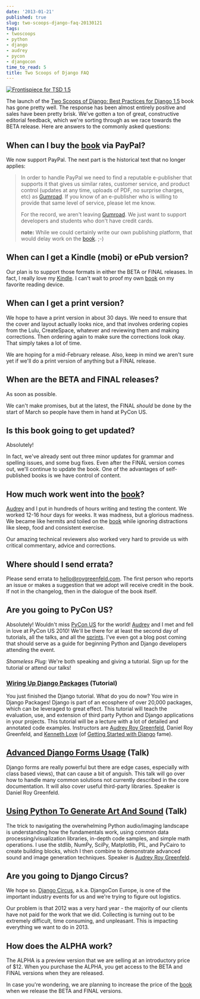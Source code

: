 ```yaml
---
date: '2013-01-21'
published: true
slug: two-scoops-django-faq-20130121
tags:
- twoscoops
- python
- django
- audrey
- pycon
- djangocon
time_to_read: 5
title: Two Scoops of Django FAQ
---
```


[![Frontispiece for TSD 1.5](images/tsd15-frontispiece.png)](https://roygreenfeld.com/products/two-scoops-of-django-1-5/)

The launch of the [Two Scoops of Django: Best Practices for Django
1.5](https://roygreenfeld.com/products/two-scoops-of-django-1-5) book has gone pretty well. The response
has been almost entirely positive and sales have been pretty brisk.
We've gotten a ton of great, constructive editorial feedback, which
we're sorting through as we race towards the BETA release. Here are
answers to the commonly asked questions:

## When can I buy the [book](https://roygreenfeld.com/products/two-scoops-of-django-1-5) via PayPal?

We now support PayPal.  The next part is the historical text that no longer applies:

>In order to handle PayPal we need to find a reputable e-publisher that supports it that gives us similar rates, customer service, and product control (updates at any time, uploads of PDF, no surprise charges, etc) as [Gumroad](http://gumroad.com). If you know of an e-publisher who is willing to provide that same level of service, please let me know.
>
> For the record, we aren't leaving [Gumroad](http://gumroad.com). We just want to support developers and students who don't have credit cards.
>
> **note:** While we could certainly write our own publishing platform, that would delay work on the [book](https://roygreenfeld.com/products/two-scoops-of-django-1-5). ;-)

## When can I get a Kindle (mobi) or ePub version?

Our plan is to support those formats in either the BETA or FINAL
releases. In fact, I really love my
[Kindle](http://www.amazon.com/gp/product/B007HCCNJU/?ie=UTF8&tag=ihpydanny-20).
I can't wait to proof my own [book](https://roygreenfeld.com/products/two-scoops-of-django-1-5) on my
favorite reading device.

## When can I get a print version?

We hope to have a print version in about 30 days. We need to ensure that
the cover and layout actually looks nice, and that involves ordering
copies from the Lulu, CreateSpace, whatever and reviewing them and
making corrections. Then ordering again to make sure the corrections
look okay. That simply takes a lot of time.

We are hoping for a mid-February release. Also, keep in mind we aren't
sure yet if we'll do a print version of anything but a FINAL release.

## When are the BETA and FINAL releases?

As soon as possible.

We can't make promises, but at the latest, the FINAL *should* be done
by the start of March so people have them in hand at PyCon US.

## Is this book going to get updated?

Absolutely!

In fact, we've already sent out three minor updates for grammar and
spelling issues, and some bug fixes. Even after the FINAL version comes
out, we'll continue to update the book. One of the advantages of
self-published books is we have control of content.

## How much work went into the [book](https://roygreenfeld.com/products/two-scoops-of-django-1-5)?

[Audrey](https://audrey.roygreenfeld.com) and I put in hundreds of hours writing
and testing the content. We worked 12-16 hour days for weeks. It was
madness, but a glorious madness. We became like hermits and toiled on
the [book](https://roygreenfeld.com/products/two-scoops-of-django-1-5) while ignoring distractions like
sleep, food and consistent exercise.

Our amazing technical reviewers also worked very hard to provide us with
critical commentary, advice and corrections.

## Where should I send errata?

Please send errata to <hello@roygreenfeld.com>. The first person who
reports an issue or makes a suggestion that we adopt will receive credit
in the book. If not in the changelog, then in the dialogue of the book
itself.

## Are you going to PyCon US?

Absolutely! Wouldn't miss [PyCon US](https://us.pycon.org/2013/) for
the world! [Audrey](https://audrey.roygreenfeld.com/) and I met and fell in love at
PyCon US 2010! We'll be there for at least the second day of tutorials,
all the talks, and all the
[sprints](https://us.pycon.org/2013/community/sprints/). I've even got
a blog post coming that should serve as a guide for beginning Python and
Django developers attending the event.

*Shameless Plug:* We're both speaking and giving a tutorial. Sign up
for the tutorial or attend our talks!

### [Wiring Up Django Packages](https://us.pycon.org/2013/schedule/presentation/11/) (Tutorial)

You just finished the Django tutorial. What do you do now? You wire in
Django Packages! Django is part of an ecosphere of over 20,000 packages,
which can be leveraged to great effect. This tutorial will teach the
evaluation, use, and extension of third party Python and Django
applications in your projects. This tutorial will be a lecture with a
lot of detailed and annotated code examples. Instructors are [Audrey
Roy Greenfeld](https://audrey.roygreenfeld.com/), Daniel Roy Greenfeld, and [Kenneth
Love](http://brack3t.com/) (of [Getting Started with
Django](http://gettingstartedwithdjango.com/) fame).

## [Advanced Django Forms Usage](https://us.pycon.org/2013/schedule/presentation/101/) (Talk)

Django forms are really powerful but there are edge cases, especially
with class based views), that can cause a bit of anguish. This talk will
go over how to handle many common solutions not currently described in
the core documentation. It will also cover useful third-party libraries.
Speaker is Daniel Roy Greenfeld.

## [Using Python To Generate Art And Sound](https://us.pycon.org/2013/schedule/presentation/58/) (Talk)

The trick to navigating the overwhelming Python audio/imaging landscape
is understanding how the fundamentals work, using common data
processing/visualization libraries, in-depth code samples, and simple
math operations. I use the stdlib, NumPy, SciPy, Matplotlib, PIL, and
PyCairo to create building blocks, which I then combine to demonstrate
advanced sound and image generation techniques. Speaker is [Audrey
Roy Greenfeld](https://audrey.roygreenfeld.com).

## Are you going to Django Circus?

We hope so. [Django Circus](http://2013.djangocon.eu/), a.k.a. DjangoCon
Europe, is one of the important industry events for us and we're trying
to figure out logistics.

Our problem is that 2012 was a very hard year - the majority of our
clients have not paid for the work that we did. Collecting is turning
out to be extremely difficult, time consuming, and unpleasant. This is
impacting everything we want to do in 2013.

## How does the ALPHA work?

The ALPHA is a preview version that we are selling at an introductory
price of $12. When you purchase the ALPHA, you get access to the BETA
and FINAL versions when they are released.

In case you're wondering, we are planning to increase the price of the
[book](https://roygreenfeld.com/products/two-scoops-of-django-1-5) when we release the BETA and FINAL
versions.
